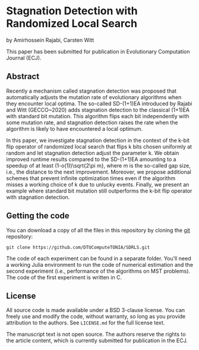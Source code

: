# Stagnation Detection with Randomized Local Search

by
Amirhossein Rajabi,
Carsten Witt


This paper has been submitted for publication in Evolutionary Computation Journal (ECJ).


## Abstract

Recently a mechanism called stagnation detection was proposed that
automatically adjusts the mutation rate of evolutionary algorithms when 
they encounter local optima. The so-called SD-(1+1)EA introduced by
Rajabi and Witt (GECCO~2020) adds stagnation detection to the classical 
(1+1)EA with standard bit mutation. This 
algorithm flips each bit independently 
with some mutation rate, and stagnation 
detection raises the rate when the 
algorithm is likely to have encountered a local optimum.

In this paper, 
we investigate stagnation detection in the context of the k-bit flip
operator of randomized local search that flips k bits chosen uniformly
at random and let stagnation detection adjust the parameter k. We obtain 
improved runtime results compared to the SD-(1+1)EA amounting to a speedup of at least (1-o(1))\sqrt{2\pi m}, where m is the so-called 
gap size, i.e., the distance to the next improvement. Moreover, we propose additional schemes that prevent infinite 
optimization times even if the algorithm misses a working choice of k due 
to unlucky events. Finally, we present an example where standard bit mutation 
still outperforms the k-bit flip operator with stagnation detection.


## Getting the code

You can download a copy of all the files in this repository by cloning the
[git](https://git-scm.com/) repository:

    git clone https://github.com/DTUComputeTONIA/SDRLS.git


The code of each experiment can be found in a separate folder.
You'll need a working Julia environment to run the code of numerical estimation and the second experiment (i.e., performance of the algorithms on MST problems). The code of the first experiment is written in C.


## License

All source code is made available under a BSD 3-clause license. You can freely
use and modify the code, without warranty, so long as you provide attribution
to the authors. See `LICENSE.md` for the full license text.

The manuscript text is not open source. The authors reserve the rights to the
article content, which is currently submitted for publication in the
ECJ.

